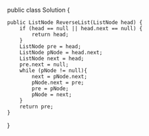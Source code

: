 public class Solution {

    public ListNode ReverseList(ListNode head) {
        if (head == null || head.next == null) {
            return head;
        }
        ListNode pre = head;
        ListNode pNode = head.next;
        ListNode next = head;
        pre.next = null;
        while (pNode != null){
            next = pNode.next;
            pNode.next = pre;
            pre = pNode;
            pNode = next;
        }
        return pre;
    }
}
